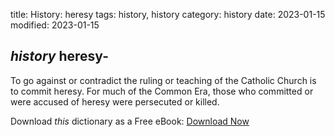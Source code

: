 title: History: heresy
tags: history, history
category: history
date: 2023-01-15
modified: 2023-01-15

## _history_  heresy-
To go against or contradict the ruling or teaching of
the Catholic Church is to commit heresy.  For much of the Common Era,
those who committed or were accused of heresy were persecuted or
killed.


Download *this* dictionary as a Free eBook: [Download Now]({static}static/CairnsHistoryDictionary.pdf)


